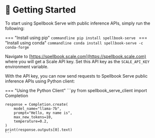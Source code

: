 # 🚀 Getting Started

To start using Spellbook Serve with public inference APIs, simply run the following:

=== "Install using pip"
    ```commandline
    pip install spellbook-serve
    ```
=== "Install using conda"
    ```commandline
    conda install spellbook-serve -c conda-forge
    ```

Navigate to [https://spellbook.scale.com](https://spellbook.scale.com) where
you will get a Scale API key. Set this API key as the `SCALE_API_KEY`
environment variable.

With the API key, you can now send requests to Spellbook Serve public inference
APIs using Python client:

=== "Using the Python Client"
    ```py
    from spellbook_serve_client import Completion

    response = Completion.create(
        model_name="llama-7b",
        prompt="Hello, my name is",
        max_new_tokens=10,
        temperature=0.2,
    )
    print(response.outputs[0].text)
    ```
 